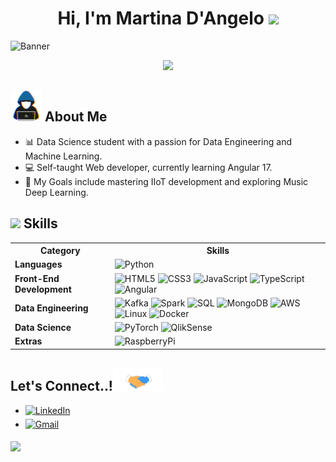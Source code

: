 
  <h1 align="center"><b>Hi, I'm Martina D'Angelo</b> <img src="https://media.giphy.com/media/hvRJCLFzcasrR4ia7z/giphy.gif" width="35"></h1>
  <img src="https://user-images.githubusercontent.com/73097560/115834477-dbab4500-a447-11eb-908a-139a6edaec5c.gif" alt="Banner" class="banner">
  <p align="center">
    <a href="https://github.com/DenverCoder1/readme-typing-svg">
      <img src="https://readme-typing-svg.herokuapp.com?font=Time+New+Roman&color=cyan&size=25&center=true&vCenter=true&width=600&height=100&lines=Technology+Enthusiast;Data+Science+Student..">
    </a>
  </p>


  <section class="about-me">
    <h2><img src="https://github.com/0xAbdulKhalid/0xAbdulKhalid/raw/main/assets/mdImages/about_me.gif" width="50px"> About Me</h2>
    <ul>
      <li>📊 Data Science student with a passion for Data Engineering and Machine Learning.</li>
      <li>💻 Self-taught Web developer, currently learning Angular 17.</li>
      <li>🎯 My Goals include mastering IIoT development and exploring Music Deep Learning.</li>
<!--       <li>🌐 Personal website: <a href="https://www.google.com">link</a></li> -->
    </ul>
  </section>

  <section class="skills">
    <h2><img src="https://media2.giphy.com/media/QssGEmpkyEOhBCb7e1/giphy.gif?cid=ecf05e47a0n3gi1bfqntqmob8g9aid1oyj2wr3ds3mg700bl&rid=giphy.gif" width="25"> Skills</h2>
    <table class="skills-table">
      <tr>
        <th>Category</th>
        <th>Skills</th>
      </tr>
      <tr>
        <td><b>Languages</b></td>
        <td>
          <img src="https://img.shields.io/badge/Python%20-%2314354C.svg?style=for-the-badge&logo=python&logoColor=white" alt="Python">
        </td>
      </tr>
      <tr>
        <td><b>Front-End Development</b></td>
        <td>
          <img src="https://img.shields.io/badge/HTML5%20-%23E34F26.svg?style=for-the-badge&logo=html5&logoColor=white" alt="HTML5">
          <img src="https://img.shields.io/badge/CSS3%20-%231572B6.svg?style=for-the-badge&logo=css3&logoColor=white" alt="CSS3">
          <img src="https://img.shields.io/badge/JavaScript%20-%23F7DF1E.svg?style=for-the-badge&logo=javascript&logoColor=black" alt="JavaScript">
          <img src="https://img.shields.io/badge/TypeScript%20-%23007ACC.svg?style=for-the-badge&logo=typescript&logoColor=white" alt="TypeScript">
          <img src="https://img.shields.io/badge/Angular-DD0031?style=for-the-badge&logo=angular&logoColor=white" alt="Angular">
        </td>
      </tr>
      <tr>
        <td><b>Data Engineering</b></td>
        <td>
          <img src="https://img.shields.io/badge/Apache%20Kafka-231F20?style=for-the-badge&logo=apache-kafka&logoColor=white" alt="Kafka">
          <img src="https://img.shields.io/badge/Apache%20Spark-E25A1C?style=for-the-badge&logo=apachespark&logoColor=white" alt="Spark">
          <img src="https://img.shields.io/badge/SQL-4479A1?style=for-the-badge&logo=postgresql&logoColor=white" alt="SQL">
          <img src="https://img.shields.io/badge/MongoDB-47A248?style=for-the-badge&logo=mongodb&logoColor=white" alt="MongoDB">
          <img src="https://img.shields.io/badge/AWS-232F3E?style=for-the-badge&logo=amazonaws&logoColor=white" alt="AWS">
          <img src="https://img.shields.io/badge/Linux-FCC624?style=for-the-badge&logo=linux&logoColor=black" alt="Linux">
          <img src="https://img.shields.io/badge/Docker-2496ED?style=for-the-badge&logo=docker&logoColor=white" alt="Docker">
        </td>
      </tr>
      <tr>
        <td><b>Data Science</b></td>
        <td>
          <img src="https://img.shields.io/badge/PyTorch-EE4C2C?style=for-the-badge&logo=pytorch&logoColor=white" alt="PyTorch">
          <img src="https://img.shields.io/badge/QlikSense-3A424B?style=for-the-badge&logo=qlik&logoColor=white" alt="QlikSense">
        </td>
      </tr>
      <tr>
        <td><b>Extras</b></td>
        <td>
          <img src="https://img.shields.io/badge/Raspberry%20Pi-A22846?style=for-the-badge&logo=raspberry-pi&logoColor=white" alt="RaspberryPi">
        </td>
      </tr>
    </table>
  </section>

  <section class="connect">
    <h2>Let's Connect..!<img src="https://github.com/0xAbdulKhalid/0xAbdulKhalid/raw/main/assets/mdImages/handshake.gif" width="80"></h2>
    <div>
      <ul>
        <li>
          <a href="https://www.linkedin.com/in/martina-d-angelo-9181a4265/" target="_blank">
            <img src="https://img.shields.io/badge/linkedin:  Martina D'Angelo-%2300acee.svg?color=405DE6&style=for-the-badge&logo=linkedin&logoColor=white" alt="LinkedIn" style="margin-bottom: 5px;">
          </a>
        </li>
        <li>
          <a href="mailto:martina.dangelo@live.it" target="_blank">
            <img src="https://img.shields.io/badge/gmail:  Martina D'Angelo-%23EA4335.svg?style=for-the-badge&logo=gmail&logoColor=white" alt="Gmail" style="margin-bottom: 5px;">
          </a>
        </li>
      </ul>
    </div>
  </section>

  <img src="https://user-images.githubusercontent.com/73097560/115834477-dbab4500-a447-11eb-908a-139a6edaec5c.gif" class="banner">
